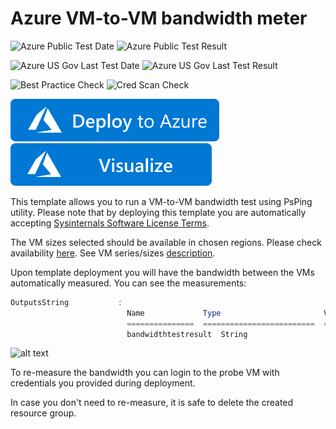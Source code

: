 # Azure VM-to-VM bandwidth meter

![Azure Public Test Date](https://azurequickstartsservice.blob.core.windows.net/badges/vm-to-vm-bandwidth-meter/PublicLastTestDate.svg)
![Azure Public Test Result](https://azurequickstartsservice.blob.core.windows.net/badges/vm-to-vm-bandwidth-meter/PublicDeployment.svg)

![Azure US Gov Last Test Date](https://azurequickstartsservice.blob.core.windows.net/badges/vm-to-vm-bandwidth-meter/FairfaxLastTestDate.svg)
![Azure US Gov Last Test Result](https://azurequickstartsservice.blob.core.windows.net/badges/vm-to-vm-bandwidth-meter/FairfaxDeployment.svg)

![Best Practice Check](https://azurequickstartsservice.blob.core.windows.net/badges/vm-to-vm-bandwidth-meter/BestPracticeResult.svg)
![Cred Scan Check](https://azurequickstartsservice.blob.core.windows.net/badges/vm-to-vm-bandwidth-meter/CredScanResult.svg)

[![Deploy To Azure](https://raw.githubusercontent.com/Azure/azure-quickstart-templates/master/1-CONTRIBUTION-GUIDE/images/deploytoazure.svg?sanitize=true)]("https://portal.azure.com/#create/Microsoft.Template/uri/https%3A%2F%2Fraw.githubusercontent.com%2FAzure%2Fazure-quickstart-templates%2Fmaster%2Fvm-to-vm-bandwidth-meter%2Fazuredeploy.json")
[![Visualize](https://raw.githubusercontent.com/Azure/azure-quickstart-templates/master/1-CONTRIBUTION-GUIDE/images/visualizebutton.svg?sanitize=true)]("http://armviz.io/#/?load=https%3A%2F%2Fraw.githubusercontent.com%2FAzure%2Fazure-quickstart-templates%2Fmaster%2Fvm-to-vm-bandwidth-meter%2Fazuredeploy.json")

This template allows you to run a VM-to-VM bandwidth test using PsPing utility.
Please note that by deploying this template you are automatically accepting
[Sysinternals Software License Terms](https://technet.microsoft.com/en-us/sysinternals/bb469936).

The VM sizes selected should be available in chosen regions. Please check
availability [here](https://azure.microsoft.com/en-us/regions/services/). See VM
series/sizes
[description](https://azure.microsoft.com/en-us/documentation/articles/virtual-machines-windows-sizes/).

Upon template deployment you will have the bandwidth between the VMs
automatically measured. You can see the measurements:

```powershell
OutputsString           :
                          Name             Type                       Value
                          ===============  =========================  ==========
                          bandwidthtestresult  String                     Minimum = 124.83 MB/s, Maximum = 124.83 MB/s, Average = 124.83 MB/s
```

![alt text](images/bandwidth.png "Bandwidth measurement output")

To re-measure the bandwidth you can login to the probe VM with credentials you
provided during deployment.

In case you don't need to re-measure, it is safe to delete the created resource
group.
